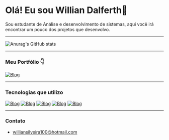 # Olá! Eu sou Willian Dalferth👋
Sou estudante de Análise e desenvolvimento de sistemas, aqui você irá encontrar um pouco dos projetos que desenvolvo. 

---

![Anurag's GitHub stats](https://github-readme-stats.vercel.app/api?username=WillianDSilveira&show_icons=true&theme=merko)

---

### Meu Portfólio 👇
[![Blog](https://img.shields.io/website?label=williandalferth.com&style=for-the-badge&url=https://sujeitoprogramador.com/)](https://williandalferth.netlify.app/)

---

### Tecnologias que utilizo
[![Blog](https://img.shields.io/badge/React-20232A?style=for-the-badge&logo=react&logoColor=61DAFB)]()
[![Blog](https://img.shields.io/badge/Node.js-43853D?style=for-the-badge&logo=node.js&logoColor=white)]()
[![Blog](https://img.shields.io/badge/HTML5-E34F26?style=for-the-badge&logo=html5&logoColor=white)]()
[![Blog](https://img.shields.io/badge/CSS3-1572B6?style=for-the-badge&logo=css3&logoColor=white)]()
[![Blog](https://img.shields.io/badge/JavaScript-F7DF1E?style=for-the-badge&logo=javascript&logoColor=black)]()

---

### Contato
- williansilveira100@hotmail.com
